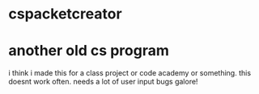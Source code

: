 # cspacketcreator
# another old cs program
i think i made this for a class project or code academy or something.
this doesnt work often. needs a lot of user input 
bugs galore! 

